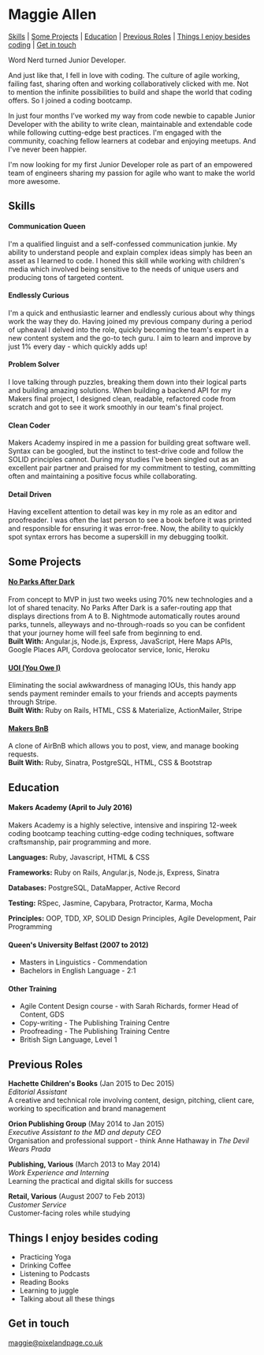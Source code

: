 # Maggie Allen

[Skills](#skills) | [Some Projects](#projects) | [Education](#education) | [Previous Roles](#roles) | [Things I enjoy besides coding](#interests) | [Get in touch](#contact)

Word Nerd turned Junior Developer.

And just like that, I fell in love with coding. The culture of agile working, failing fast, sharing often and working collaboratively clicked with me. Not to mention the infinite possibilities to build and shape the world that coding offers. So I joined a coding bootcamp.

In just four months I’ve worked my way from code newbie to capable Junior Developer with the ability to write clean, maintainable and extendable code while following cutting-edge best practices. I'm engaged with the community, coaching fellow learners at codebar and enjoying meetups. And I've never been happier.

I'm now looking for my first Junior Developer role as part of an empowered team of engineers sharing my passion for agile who want to make the world more awesome.

## <a name="skills">Skills</a>

#### Communication Queen

I'm a qualified linguist and a self-confessed communication junkie. My ability to understand people and explain complex ideas simply has been an asset as I learned to code. I honed this skill while working with children's media which involved being sensitive to the needs of unique users and producing tons of targeted content.

#### Endlessly Curious

I'm a quick and enthusiastic learner and endlessly curious about why things work the way they do. Having joined my previous company during a period of upheaval I delved into the role, quickly becoming the team's expert in a new content system and the go-to tech guru. I aim to learn and improve by just 1% every day - which quickly adds up!

#### Problem Solver

I love talking through puzzles, breaking them down into their logical parts and building amazing solutions. When building a backend API for my Makers final project, I designed clean, readable, refactored code from scratch and got to see it work smoothly in our team's final project. 

#### Clean Coder

Makers Academy inspired in me a passion for building great software well. Syntax can be googled, but the instinct to test-drive code and follow the SOLID principles cannot. During my studies I've been singled out as an excellent pair partner and praised for my commitment to testing, committing often and maintaining a positive focus while collaborating.

#### Detail Driven

Having excellent attention to detail was key in my role as an editor and proofreader. I was often the last person to see a book before it was printed and responsible for ensuring it was error-free. Now, the ability to quickly spot syntax errors has become a superskill in my debugging toolkit.

## <a name="projects">Some Projects</a>

#### [No Parks After Dark](https://github.com/pixelandpage/noParksAfterDarkBackend)

From concept to MVP in just two weeks using 70% new technologies and a lot of shared tenacity. No Parks After Dark is a safer-routing app that displays directions from A to B. Nightmode automatically routes around parks, tunnels, alleyways and no-through-roads so you can be confident that your journey home will feel safe from beginning to end.  
**Built With:** Angular.js, Node.js, Express, JavaScript, Here Maps APIs, Google Places API, Cordova geolocator service, Ionic, Heroku

#### [UOI (You Owe I)](https://github.com/pixelandpage/uoi)

Eliminating the social awkwardness of managing IOUs, this handy app sends payment reminder emails to your friends and accepts payments through Stripe.  
**Built With:** Ruby on Rails, HTML, CSS & Materialize, ActionMailer, Stripe

#### [Makers BnB](https://github.com/pixelandpage/makersBnB)

A clone of AirBnB which allows you to post, view, and manage booking requests.  
**Built With:** Ruby, Sinatra, PostgreSQL, HTML, CSS & Bootstrap

## <a name="education">Education</a>

#### Makers Academy (April to July 2016)

Makers Academy is a highly selective, intensive and inspiring 12-week coding bootcamp teaching cutting-edge coding techniques, software craftsmanship, pair programming and more.

**Languages:**
Ruby, Javascript, HTML & CSS

**Frameworks:**
Ruby on Rails, Angular.js, Node.js, Express, Sinatra

**Databases:**
PostgreSQL, DataMapper, Active Record

**Testing:**
RSpec, Jasmine, Capybara, Protractor, Karma, Mocha

**Principles:**
OOP, TDD, XP, SOLID Design Principles, Agile Development, Pair Programming

#### Queen's University Belfast (2007 to 2012)

- Masters in Linguistics - Commendation
- Bachelors in English Language - 2:1

#### Other Training

- Agile Content Design course - with Sarah Richards, former Head of Content, GDS
- Copy-writing - The Publishing Training Centre
- Proofreading - The Publishing Training Centre
- British Sign Language, Level 1

## <a name="roles">Previous Roles</a>

**Hachette Children's Books** (Jan 2015 to Dec 2015)   
*Editorial Assistant*  
A creative and technical role involving content, design, pitching, client care, working to specification and brand management

**Orion Publishing Group** (May 2014 to Jan 2015)    
*Executive Assistant to the MD and deputy CEO*  
Organisation and professional support - think Anne Hathaway in *The Devil Wears Prada*

**Publishing, Various** (March 2013 to May 2014)   
*Work Experience and Interning*  
Learning the practical and digital skills for success

**Retail, Various** (August 2007 to Feb 2013)   
*Customer Service*  
Customer-facing roles while studying

## <a name="interests">Things I enjoy besides coding</a>

- Practicing Yoga
- Drinking Coffee
- Listening to Podcasts
- Reading Books
- Learning to juggle
- Talking about all these things

## <a name="contact">Get in touch</a>

[maggie@pixelandpage.co.uk](mailto:maggie@pixelandpage.co.uk)
